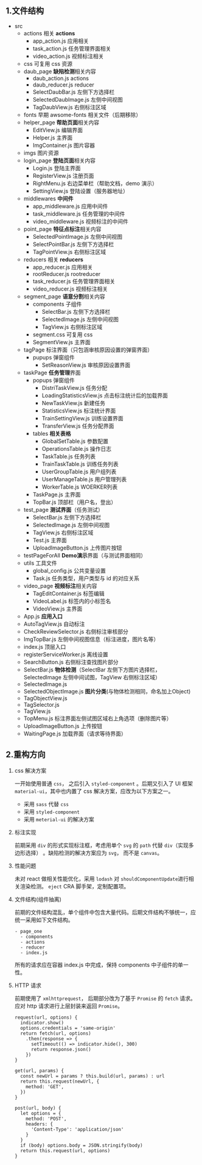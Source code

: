 ## 1.文件结构
- src
  - actions 相关 **actions**
    - app_action.js 应用相关
    - task_action.js 任务管理界面相关
    - video_action.js 视频标注相关
  - css 可复用 css 资源
  - daub_page **缺陷检测**相关内容
    - daub_action.js actions
    - daub_reducer.js reducer
    - SelectDaubBar.js 左侧下方选择栏
    - SelectedDaubImage.js 左侧中间视图
    - TagDaubView.js 右侧标注区域
  - fonts 早期 awsome-fonts 相关文件（后期移除）
  - helper_page **帮助页面**相关内容
    - EditView.js 编辑界面
    - Helper.js 主界面
    - ImgContainer.js 图片容器
  - imgs 图片资源
  - login_page **登陆页面**相关内容
    - Login.js 登陆主界面
    - RegisterView.js 注册页面
    - RightMenu.js 右边菜单栏（帮助文档，demo 演示）
    - SettingView.js 登陆设置（服务器地址）
  - middlewares **中间件**
    - app_middleware.js 应用中间件
    - task_middleware.js 任务管理的中间件
    - video_middleware.js 视频标注的中间件
  - point_page **特征点标注**相关内容
    - SelectedPointImage.js 左侧中间视图
    - SelectPointBar.js 左侧下方选择栏
    - TagPointView.js 右侧标注区域
  - reducers 相关 **reducers**
    - app_reducer.js 应用相关
    - rootReducer.js rootreducer
    - task_reducer.js 任务管理界面相关
    - video_reducer.js 视频标注相关
  - segment_page **语意分割**相关内容
    - components 子组件
      - SelectBar.js 左侧下方选择栏
      - SelectedImage.js 左侧中间视图
      - TagView.js 右侧标注区域
    - segment.css 可复用 css
    - SegmentView.js 主界面
  - tagPage 标注界面（只包涵审核原因设置的弹窗界面）
    - pupups 弹窗组件
      - SetReasonView.js 审核原因设置界面
  - taskPage **任务管理**界面
    - popups 弹窗组件
      - DistriTaskView.js 任务分配
      - LoadingStatisticsView.js 点击标注统计后的加载界面
      - NewTaskView.js 新建任务
      - StatisticsView.js 标注统计界面
      - TrainSettingView.js 训练设置界面
      - TransferView.js 任务分配界面
    - tables **相关表格**
      - GlobalSetTable.js 参数配置
      - OperationsTable.js 操作日志
      - TaskTable.js 任务列表
      - TrainTaskTable.js 训练任务列表
      - UserGroupTable.js 用户组列表
      - UserManageTable.js 用户管理列表
      - WorkerTable.js WOERKER列表
    - TaskPage.js 主界面
    - TopBar.js 顶部栏（用户名，登出）
  - test_page **测试界面**（任务测试）
    - SelectBar.js 左侧下方选择栏
    - SelectedImage.js 左侧中间视图
    - TagView.js 右侧标注区域
    - Test.js 主界面
    - UploadImageButton.js 上传图片按钮
  - testPageForAll **Demo演示**界面（与测试界面相同）
  - utils 工具文件
    - global_config.js 公共变量设置
    - Task.js 任务类型，用户类型与 id 的对应关系
  - video_page **视频标注**相关内容
    - TagEditContainer.js 标签编辑
    - VideoLabel.js 标签内的小标签名
    - VideoView.js 主界面
  - App.js **应用入口**
  - AutoTagView.js 自动标注
  - CheckReviewSelector.js 右侧标注审核部分
  - ImgTopBar.js 左侧中间视图信息（标注进度，图片名等）
  - index.js 顶层入口
  - registerServiceWorker.js 离线设置
  - SearchButton.js 右侧标注查找图片部分
  - SelectBar.js **物体检测**（SelectBar 左侧下方图片选择栏，SelectedImage 左侧中间试图，TagView 右侧标注区域）
  - SelectedImage.js 
  - SelectedObjectImage.js **图片分类**(与物体检测相同，命名加上Object)
  - TagObjectView.js
  - TagSelector.js
  - TagView.js
  - TopMenu.js 标注界面左侧试图区域右上角选项（删除图片等）
  - UploadImageButton.js 上传按钮
  - WaitingPage.js 加载界面（请求等待界面）

## 2.重构方向

1. css 解决方案

    一开始使用普通 `css`， 之后引入 `styled-component` 。后期又引入了 UI 框架 `material-ui`，其中也内置了 css 解决方案，应改为以下方案之一。
      - 采用 `sass` 代替 `css`
      - 采用 `styled-component`
      - 采用 `meterial-ui` 的解决方案

2. 标注实现

    前期采用 `div` 的形式实现标注框，考虑用单个 `svg` 的 `path` 代替 `div`（实现多边形选择） 。缺陷检测的解决方案应为 `svg`， 而不是 `canvas`。

3. 性能问题

    未对 react 做相关性能优化，采用 `lodash` 对 `shouldComponentUpdate`进行相关渲染检测。
    `eject` CRA 脚手架，定制配置项。

4. 文件结构(组件抽离)

    前期的文件结构混乱，单个组件中包含大量代码。后期文件结构不够统一，应统一采用如下文件结构。
    ```
    - page_one
      - components
      - actions
      - reducer
      - index.js
    ```
    所有的请求应在容器 index.js 中完成，保持 components 中子组件的单一性。

5. HTTP 请求
    
    前期使用了 `xmlhttprequest`， 后期部分改为了基于 `Promise` 的 `fetch` 请求。应对 http 请求进行上层封装来返回 `Promise`。
    ```
    request(url, options) {
      indicator.show()
      options.credentials = 'same-origin'
      return fetch(url, options)
        .then(response => {
          setTimeout(() => indicator.hide(), 300)
          return response.json()
        })
    }

    get(url, params) {
      const newUrl = params ? this.build(url, params) : url
      return this.request(newUrl, {
        method: 'GET',
      })
    }

    post(url, body) {
      let options = {
        method: 'POST',
        headers: {
          'Content-Type': 'application/json'
        }
      }
      if (body) options.body = JSON.stringify(body)
      return this.request(url, options)
    }
    ```
